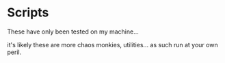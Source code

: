 # Scripts

These have only been tested on my machine...

it's likely these are more chaos monkies, utilities... as such run at your own peril.